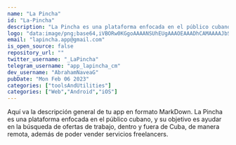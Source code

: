 ```yaml
---
name: "La Pincha"
id: "La-Pincha"
description: "La Pincha es una plataforma enfocada en el público cubano, y su objetivo es ayudar en la búsqueda de ofertas de trabajo, dentro y fuera de Cuba."
logo: "data:image/png;base64,iVBORw0KGgoAAAANSUhEUgAAAOEAAADhCAMAAAAJbSJIAAAAllBMVEUAot7///8AbZUApeMAnt0AoN0AnNwAm9wApd8Ao975/v8Apt/4/f6o1e/w+v30/P6Ry+y84/Wr3PIoruLb8frn9/wASWTG5/bQ7PiZ1O+Mzu1BruKy4PRTu+eDye"
email: "lapincha.app@gmail.com"
is_open_source: false
repository_url: ""
twitter_username: "_LaPincha"
telegram_username: "app_lapincha_cm"
dev_username: "AbrahamNaveaG"
pubDate: "Mon Feb 06 2023"
categories: ["toolsAndUtilities"]
categories: ["Web","Android","iOS"]
---
```


Aquí va la descripción general de tu app en formato MarkDown.
La Pincha es una plataforma enfocada en el público cubano, y su objetivo es ayudar en la búsqueda de ofertas de trabajo, dentro y fuera de Cuba, de manera remota, además de poder vender servicios freelancers.
